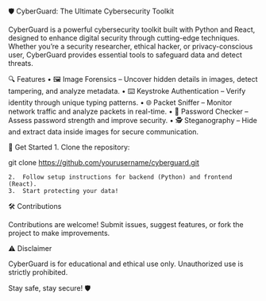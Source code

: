 🛡️ CyberGuard: The Ultimate Cybersecurity Toolkit

CyberGuard is a powerful cybersecurity toolkit built with Python and React, designed to enhance digital security through cutting-edge techniques. Whether you’re a security researcher, ethical hacker, or privacy-conscious user, CyberGuard provides essential tools to safeguard data and detect threats.

🔍 Features
	•	🖼️ Image Forensics – Uncover hidden details in images, detect tampering, and analyze metadata.
	•	⌨️ Keystroke Authentication – Verify identity through unique typing patterns.
	•	🌐 Packet Sniffer – Monitor network traffic and analyze packets in real-time.
	•	🔑 Password Checker – Assess password strength and improve security.
	•	🕵️ Steganography – Hide and extract data inside images for secure communication.

🚀 Get Started
	1.	Clone the repository:

git clone https://github.com/yourusername/cyberguard.git


	2.	Follow setup instructions for backend (Python) and frontend (React).
	3.	Start protecting your data!

🛠️ Contributions

Contributions are welcome! Submit issues, suggest features, or fork the project to make improvements.

⚠️ Disclaimer

CyberGuard is for educational and ethical use only. Unauthorized use is strictly prohibited.

Stay safe, stay secure! 🛡️